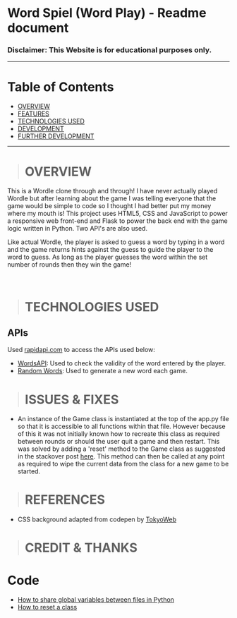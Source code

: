 # Word Spiel (Word Play) - Readme document

<!-- <p align="center">
  <img src="assets/readme/readme_game-title.png" alt="Game title screen grab from main menu">
</p> -->

<!-- ### Website can be viewed here: https://c-undritz.github.io/Pattern-Spiel/
### Project GitHub site: https://github.com/C-Undritz/Pattern-Spiel -->

### **Disclaimer: This Website is for educational purposes only.**

---
# Table of Contents
* [OVERVIEW](#overview)
* [FEATURES](#features)
* [TECHNOLOGIES USED](#technologies-used)
* [DEVELOPMENT](#development)
* [FURTHER DEVELOPMENT](#further-development)

---
># **OVERVIEW**
This is a Wordle clone through and through!  I have never actually played Wordle but after learning about the game I was telling everyone that the game would be simple to code so I thought I had better put my money where my mouth is!  This project uses HTML5, CSS and JavaScript to power a responsive web front-end and Flask to power the back end with the game logic written in Python.  Two API's are also used.  

Like actual Wordle, the player is asked to guess a word by typing in a word and the game returns hints against the guess to guide the player to the word to guess.  As long as the player guesses the word within the set number of rounds then they win the game!

<br>

># **TECHNOLOGIES USED**

## APIs
Used [rapidapi.com](https://rapidapi.com/hub) to access the APIs used below:

- [WordsAPI](https://rapidapi.com/dpventures/api/wordsapi/): Used to check the validity of the word entered by the player.
- [Random Words](https://rapidapi.com/sheharyar566/api/random-words5/): Used to generate a new word each game.

># **ISSUES & FIXES**
- An instance of the Game class is instantiated at the top of the app.py file so that it is accessible to all functions within that file.  However because of this it was not initially known how to recreate this class as required between rounds or should the user quit a game and then restart.  This was solved by adding a 'reset' method to the Game class as suggested in the stackover post [here](https://stackoverflow.com/questions/45798899/preferred-way-of-resetting-a-class-in-python).  This method can then be called at any point as required to wipe the current data from the class for a new game to be started.

># **REFERENCES**
- CSS background adapted from codepen by [TokyoWeb](https://codepen.io/tokyoweb/pen/ZjdYVj)

># **CREDIT & THANKS**
# Code
- [How to share global variables between files in Python](https://instructobit.com/tutorial/108/How-to-share-global-variables-between-files-in-Python)
- [How to reset a class](https://stackoverflow.com/questions/45798899/preferred-way-of-resetting-a-class-in-python)


